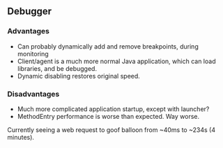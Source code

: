 ## Debugger

### Advantages

 * Can probably dynamically add and remove breakpoints, during monitoring
 * Client/agent is a much more normal Java application,
    which can load libraries, and be debugged.
 * Dynamic disabling restores original speed.
 
### Disadvantages
 
 * Much more complicated application startup, except with launcher?
 * MethodEntry performance is worse than expected. Way worse.
 
Currently seeing a web request to goof balloon from ~40ms to ~234s (4 minutes).
